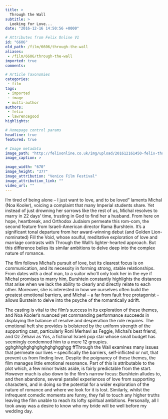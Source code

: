 ```yaml
---
title: >
  Through the Wall
subtitle: >
  Looking for Love...
date: "2016-12-16 14:50:56 +0000"

# Attributes from Felix Online V1
id: "6606"
old_path: /film/6606/through-the-wall
aliases:
 - /film/6606/through-the-wall
imported: true
comments:

# Article Taxonomies
categories:
 - film
tags:
 - imported
 - image
 - multi-author
authors:
 - felix
 - lawrencegood
highlights:

# Homepage control params
headline: true
featured: true

# Image metadata
image_path: "http://felixonline.co.uk/img/upload/201612161450-felix-through-the-wall-laavor-et-hakir-venice.jpg"
image_caption: >

image_width: "670"
image_height: "377"
image_attribution: "Venice Film Festival"
image_attribution_link: ""
video_url: ""
---
```


I’m tired of being alone – I just want to love, and to be loved” laments Michal (Noa Kooler), voicing a complaint that many Imperial students share. Yet instead of just drowning her sorrows like the rest of us, Michal resolves to marry in 22 days’ time, trusting in God to find her a husband. From here on hope, heartbreak, and Orthodox Judaism permeate this rom-com, the second feature from Israeli-American director Rama Burshtein. It’s a significant tonal departure from her award-winning debut (and Golden Lion-nominated) Fill the Void, whose soulful, meditative exploration of love and marriage contrasts with Through the Wall’s lighter-hearted approach. But this difference belies its similar ambitions to delve deep into the complex nature of romance.

The film follows Michal’s pursuit of love, but its clearest focus is on communication, and its necessity in forming strong, stable relationships. From dates with a deaf man, to a suitor who’ll only look her in the eye if Michal promises to marry him, Burshtein constantly highlights the distances that arise when we lack the ability to clearly and directly relate to each other. Moreover, she is interested in how we ourselves often build the greatest emotional barriers, and Michal – a far from fault free protagonist – allows Burstein to delve into the psyche of the romantically adrift.

The casting is vital to the film’s success in its exploration of these themes, and Noa Kooler’s nuanced yet commanding performance succeeds in displaying the balance of resolve and desperation the role requires. The emotional heft she provides is bolstered by the uniform strength of the supporting cast, particularly Roni Merhavi as Feggie, Michal’s best friend, and Oz Zehavi as Yos, a fictional Israeli pop star whose small budget has seemingly condemned him to a mere 12 groupies. gghghhghghghghghghghgghgg     ffThrough the Wall examines many issues that permeate our lives – specifically the barriers, self-inflicted or not, that prevent us from finding love. Despite the poignancy of these themes, the film manages little emotional resonance. Part of this is attributable to the plot which, a few minor twists aside, is fairly predictable from the start. However much is also down to the film’s narrow focus: Burshtein alludes to, and then abandons, several parallel experiences of love from supporting characters, and in doing so the potential for a wider exploration of the nature of romance and where we look for it is lost. Similarly, whilst the infrequent comedic moments are funny, they fail to touch any higher truths leaving the film unable to reach its lofty spiritual ambitions. Personally, all I took away was a desire to know who my bride will be well before my wedding day.
